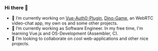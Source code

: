 ### Hi there 👋

- 🔭 I’m currently working on [Vue-Auth0-Plugin](https://github.com/jnt0r/vue-auth0-plugin), [Dino-Game](https://github.com/jnt0r/dino-game), an WebRTC video-chat app, my own os and some other projects.
- 🌱 I’m currently working as Software Engineer. In my free time, I'm learning Vue.js and OS-Development (Assembler, C).
- 👯 I’m looking to collaborate on cool web-applications and other nice projects.
<!-- - 🤔 I’m looking for help with ...
- 💬 Ask me about ...

- 😄 Pronouns: ...
- ⚡ Fun fact: ...
-->
